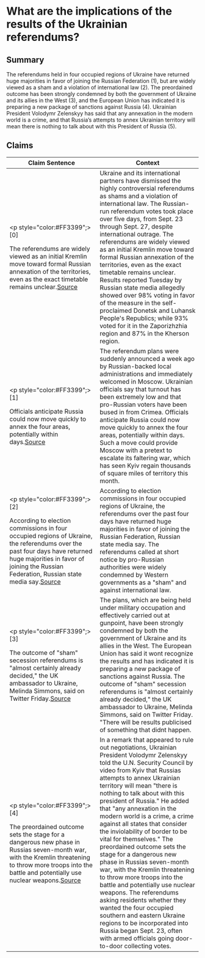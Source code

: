 # What are the implications of the results of the Ukrainian referendums?

## Summary
The referendums held in four occupied regions of Ukraine have returned huge majorities in favor of joining the Russian Federation (1), but are widely viewed as a sham and a violation of international law (2). The preordained outcome has been strongly condemned by both the government of Ukraine and its allies in the West (3), and the European Union has indicated it is preparing a new package of sanctions against Russia (4). Ukrainian President Volodymr Zelenskyy has said that any annexation in the modern world is a crime, and that Russia’s attempts to annex Ukrainian territory will mean there is nothing to talk about with this President of Russia (5).

## Claims
| Claim Sentence | Context |
|---|---|
|<p style="color:#FF3399";>[0]</p>The referendums are widely viewed as an initial Kremlin move toward formal Russian annexation of the territories, even as the exact timetable remains unclear.<a href="https://www.npr.org/2022/09/27/1125322026/russia-ukraine-referendums" target="_blank">Source</a>| Ukraine and its international partners have dismissed the highly controversial referendums as shams and a violation of international law. The Russian-run referendum votes took place over five days, from Sept. 23 through Sept. 27, despite international outrage. The referendums are widely viewed as an initial Kremlin move toward formal Russian annexation of the territories, even as the exact timetable remains unclear. Results reported Tuesday by Russian state media allegedly showed over 98% voting in favor of the measure in the self-proclaimed Donetsk and Luhansk People's Republics; while 93% voted for it in the Zaporizhzhia region and 87% in the Kherson region.|
|<p style="color:#FF3399";>[1]</p>Officials anticipate Russia could now move quickly to annex the four areas, potentially within days.<a href="https://www.cnn.com/europe/live-news/russia-ukraine-war-news-09-28-22/h_6f4565919c9755ad4f49d534c0342a9f" target="_blank">Source</a>| The referendum plans were suddenly announced a week ago by Russian-backed local administrations and immediately welcomed in Moscow. Ukrainian officials say that turnout has been extremely low and that pro-Russian voters have been bused in from Crimea. Officials anticipate Russia could now move quickly to annex the four areas, potentially within days. Such a move could provide Moscow with a pretext to escalate its faltering war, which has seen Kyiv regain thousands of square miles of territory this month.|
|<p style="color:#FF3399";>[2]</p>According to election commissions in four occupied regions of Ukraine, the referendums over the past four days have returned huge majorities in favor of joining the Russian Federation, Russian state media say.<a href="https://www.cnn.com/europe/live-news/russia-ukraine-war-news-09-27-22/h_2bfd5da22ea1ddcb7a04adaf40ffcc19" target="_blank">Source</a>| According to election commissions in four occupied regions of Ukraine, the referendums over the past four days have returned huge majorities in favor of joining the Russian Federation, Russian state media say. The referendums called at short notice by pro-Russian authorities were widely condemned by Western governments as a "sham" and against international law.|
|<p style="color:#FF3399";>[3]</p>The outcome of "sham" secession referendums is "almost certainly already decided," the UK ambassador to Ukraine, Melinda Simmons, said on Twitter Friday.<a href="https://www.cnn.com/2022/09/23/europe/occupied-ukraine-referendum-russia-intl-hnk/index.html" target="_blank">Source</a>| The plans, which are being held under military occupation and effectively carried out at gunpoint, have been strongly condemned by both the government of Ukraine and its allies in the West. The European Union has said it wont recognize the results and has indicated it is preparing a new package of sanctions against Russia. The outcome of "sham" secession referendums is "almost certainly already decided," the UK ambassador to Ukraine, Melinda Simmons, said on Twitter Friday. "There will be results publicised of something that didnt happen.|
|<p style="color:#FF3399";>[4]</p>The preordained outcome sets the stage for a dangerous new phase in Russias seven-month war, with the Kremlin threatening to throw more troops into the battle and potentially use nuclear weapons.<a href="https://www.pbs.org/newshour/world/pro-moscow-officials-say-one-occupied-area-of-ukraine-has-voted-to-join-russia" target="_blank">Source</a>| In a remark that appeared to rule out negotiations, Ukrainian President Volodymr Zelenskyy told the U.N. Security Council by video from Kyiv that Russias attempts to annex Ukrainian territory will mean "there is nothing to talk about with this president of Russia." He added that "any annexation in the modern world is a crime, a crime against all states that consider the inviolability of border to be vital for themselves." The preordained outcome sets the stage for a dangerous new phase in Russias seven-month war, with the Kremlin threatening to throw more troops into the battle and potentially use nuclear weapons. The referendums asking residents whether they wanted the four occupied southern and eastern Ukraine regions to be incorporated into Russia began Sept. 23, often with armed officials going door-to-door collecting votes.|
